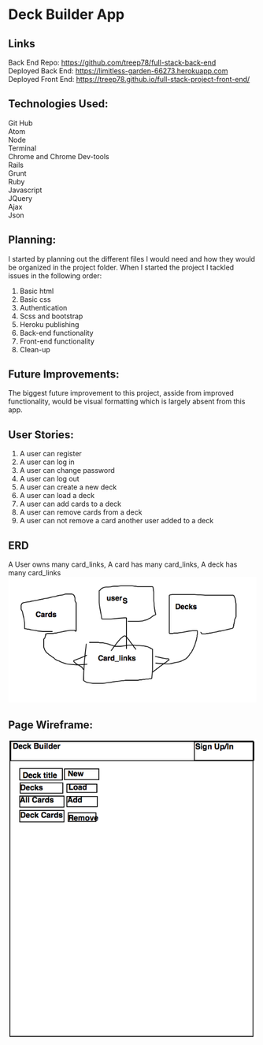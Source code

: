 # Deck Builder App

## Links

Back End Repo: https://github.com/treep78/full-stack-back-end <br />
Deployed Back End: https://limitless-garden-66273.herokuapp.com <br />
Deployed Front End: https://treep78.github.io/full-stack-project-front-end/ <br />

## Technologies Used:
Git Hub<br />
Atom<br />
Node<br />
Terminal<br />
Chrome and Chrome Dev-tools<br />
Rails<br />
Grunt<br />
Ruby<br />
Javascript<br />
JQuery<br />
Ajax<br />
Json<br />

## Planning:
I started by planning out the different files I would need and how they would be organized in the project folder. When I started the project I tackled issues in the following order:

1. Basic html<br />
2. Basic css<br />
3. Authentication<br />
4. Scss and bootstrap<br />
5. Heroku publishing<br />
6. Back-end functionality<br />
7. Front-end functionality<br />
7. Clean-up<br />

## Future Improvements:
The biggest future improvement to this project, asside from improved functionality, would be visual formatting which is largely absent from this app.

## User Stories:

1. A user can register
2. A user can log in
3. A user can change password
4. A user can log out
5. A user can create a new deck
6. A user can load a deck
7. A user can add cards to a deck
8. A user can remove cards from a deck
9. A user can not remove a card another user added to a deck

## ERD

A User owns many card_links,
A card has many card_links, 
A deck has many card_links
![alt tag](https://github.com/treep78/full-stack-project-front-end/blob/master/erd.png)

## Page Wireframe:
![alt tag](https://github.com/treep78/full-stack-project-front-end/blob/master/wireframe.png)
